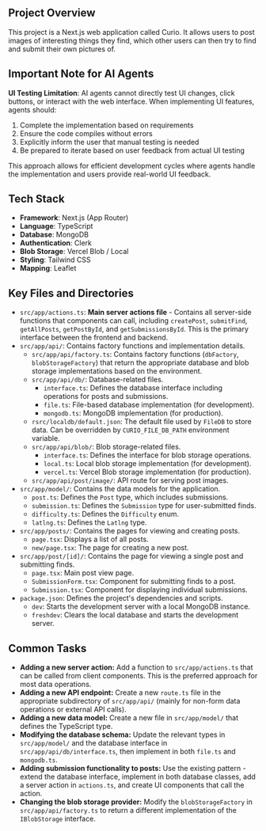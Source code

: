 ## Project Overview

This project is a Next.js web application called Curio. It allows users to post images of interesting things they find, which other users can then try to find and submit their own pictures of.

## Important Note for AI Agents

**UI Testing Limitation**: AI agents cannot directly test UI changes, click buttons, or interact with the web interface. When implementing UI features, agents should:
1. Complete the implementation based on requirements
2. Ensure the code compiles without errors
3. Explicitly inform the user that manual testing is needed
4. Be prepared to iterate based on user feedback from actual UI testing

This approach allows for efficient development cycles where agents handle the implementation and users provide real-world UI feedback.

## Tech Stack

*   **Framework**: Next.js (App Router)
*   **Language**: TypeScript
*   **Database**: MongoDB
*   **Authentication**: Clerk
*   **Blob Storage**: Vercel Blob / Local
*   **Styling**: Tailwind CSS
*   **Mapping**: Leaflet

## Key Files and Directories

*   `src/app/actions.ts`: **Main server actions file** - Contains all server-side functions that components can call, including `createPost`, `submitFind`, `getAllPosts`, `getPostById`, and `getSubmissionsById`. This is the primary interface between the frontend and backend.
*   `src/app/api/`: Contains factory functions and implementation details.
    *   `src/app/api/factory.ts`: Contains factory functions (`dbFactory`, `blobStorageFactory`) that return the appropriate database and blob storage implementations based on the environment.
    *   `src/app/api/db/`: Database-related files.
        *   `interface.ts`: Defines the database interface including operations for posts and submissions.
        *   `file.ts`: File-based database implementation (for development).
        *   `mongodb.ts`: MongoDB implementation (for production).
    *   `rsrc/localdb/default.json`: The default file used by `FileDB` to store data. Can be overridden by `CURIO_FILE_DB_PATH` environment variable.
    *   `src/app/api/blob/`: Blob storage-related files.
        *   `interface.ts`: Defines the interface for blob storage operations.
        *   `local.ts`: Local blob storage implementation (for development).
        *   `vercel.ts`: Vercel Blob storage implementation (for production).
    *   `src/app/api/post/image/`: API route for serving post images.
*   `src/app/model/`: Contains the data models for the application.
    *   `post.ts`: Defines the `Post` type, which includes submissions.
    *   `submission.ts`: Defines the `Submission` type for user-submitted finds.
    *   `difficulty.ts`: Defines the `Difficulty` enum.
    *   `latlng.ts`: Defines the `Latlng` type.
*   `src/app/posts/`: Contains the pages for viewing and creating posts.
    *   `page.tsx`: Displays a list of all posts.
    *   `new/page.tsx`: The page for creating a new post.
*   `src/app/post/[id]/`: Contains the page for viewing a single post and submitting finds.
    *   `page.tsx`: Main post view page.
    *   `SubmissionForm.tsx`: Component for submitting finds to a post.
    *   `Submission.tsx`: Component for displaying individual submissions.
*   `package.json`: Defines the project's dependencies and scripts.
    *   `dev`: Starts the development server with a local MongoDB instance.
    *   `freshdev`: Clears the local database and starts the development server.

## Common Tasks

*   **Adding a new server action:** Add a function to `src/app/actions.ts` that can be called from client components. This is the preferred approach for most data operations.
*   **Adding a new API endpoint:** Create a new `route.ts` file in the appropriate subdirectory of `src/app/api/` (mainly for non-form data operations or external API calls).
*   **Adding a new data model:** Create a new file in `src/app/model/` that defines the TypeScript type.
*   **Modifying the database schema:** Update the relevant types in `src/app/model/` and the database interface in `src/app/api/db/interface.ts`, then implement in both `file.ts` and `mongodb.ts`.
*   **Adding submission functionality to posts:** Use the existing pattern - extend the database interface, implement in both database classes, add a server action in `actions.ts`, and create UI components that call the action.
*   **Changing the blob storage provider:** Modify the `blobStorageFactory` in `src/app/api/factory.ts` to return a different implementation of the `IBlobStorage` interface.
